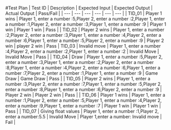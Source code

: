 #Test Plan
| Test ID | Description | Expected Input | Expected Output | Actual Output | Pass/Fail |
| --- | --- | --- | --- | --- | --- |
| TID_01 | Player 1 wins | Player 1, enter a number :5,Player 2, enter a number :2,Player 1, enter a number :1,Player 2, enter a number :3,Player 1, enter a number :9 | Player 1 win | Player 1 win | Pass |
| TID_02 | Player 2 wins | Player 1, enter a number :2,Player 2, enter a number :3,Player 1, enter a number :4,Player 2, enter a number :6,Player 1, enter a number :5,Player 2, enter a number :9 | Player 2 win | player 2 win | Pass
| TID_03 | Invalid move | Player 1, enter a number :4,Player 2, enter a number :2,Player 1, enter a number :2 | Invalid Move | Invalid Move | Pass |
| TID_04 | Draw | Player 1, enter a number :5,Player 2, enter a number :3,Player 1, enter a number :2,Player 2, enter a number :8,Player 1, enter a number :4,Player 2, enter a number :6,Player 1, enter a number :7,Player 2, enter a number :1,Player 1, enter a number :9 | Game Draw | Game Draw | Pass |
| TID_05 | Player 2 wins | Player 1, enter a number :3,Player 2, enter a number :7,Player 1, enter a number :5,Player 2, enter a number :8,Player 1, enter a number :6,Player 2, enter a number :9 | Player 2 win | Player 2 win | Pass |
| TID_06 | Player 1 wins | Player 1, enter a number :1,Player 2, enter a number :5,Player 1, enter a number :4,Player 2, enter a number :9,Player 1, enter a number :7 | Player 1 win | Player 1 win | Pass |
| TID_07 | Giving float values | Player 1, enter a number :1,Player 2, enter a number:5.5 | Invalid Move | Player 1,enter a number: Invalid move | Fail |

